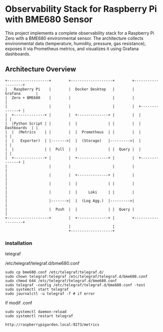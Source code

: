 # Observability Stack for Raspberry Pi with BME680 Sensor
This project implements a complete observability stack for a Raspberry Pi Zero with a BME680 environmental sensor. The architecture collects environmental data (temperature, humidity, pressure, gas resistance), exposes it via Prometheus metrics, and visualizes it using Grafana dashboards.
## Architecture Overview
```
+-------------------+        +-------------------+        +-------------------+
|   Raspberry Pi    |        |  Docker Desktop   |        |     Grafana       |
|  Zero + BME680    |        |                   |        |                   |
|                   |        |                   |        |  +--------------+ |
|  +--------------+ |        |  +--------------+ |        |  |              | |
|  |Python Script | |        |  |              | |        |  |  Dashboards  | |
|  |  (Metrics    | |        |  |  Prometheus  | |        |  |              | |
|  |   Exporter)  | |------->|  |  (Storage)   |--------->|  |              | |
|  |              | |  Pull  |  |              | |  Query |  |              | |
|  +--------------+ |        |  +--------------+ |        |  +--------------+ |
|                   |        |                   |        |                   |
|                   |        |  +--------------+ |        |                   |
|                   |        |  |              | |        |                   |
|                   |        |  |     Loki     | |        |                   |
|                   |------->|  |  (Log Agg.)  |--------->|                   |
|                   |  Push  |  |              | |  Query |                   |
+-------------------+        |  +--------------+ |        +-------------------+
                             |                   |
                             +-------------------+
```


### installation
telegraf 

/etc/telegraf/telegraf.d/bme680.conf
```
sudo cp bme680.conf /etc/telegraf/telegraf.d/
sudo chown telegraf:telegraf /etc/telegraf/telegraf.d/bme680.conf
sudo chmod 644 /etc/telegraf/telegraf.d/bme680.conf
sudo telegraf -config /etc/telegraf/telegraf.d/bme680.conf -test
sudo systemctl start telegraf
sudo journalctl -u telegraf -f # if error
```

if modif .conf
```
sudo systemctl daemon-reload
sudo systemctl restart telegraf
```

```
http://raspberrypigarden.local:9273/metrics
```